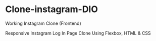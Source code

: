 # Clone-instagram-DIO
Working Instagram Clone (Frontend)

Responsive Instagram Log In Page Clone Using Flexbox, HTML & CSS

